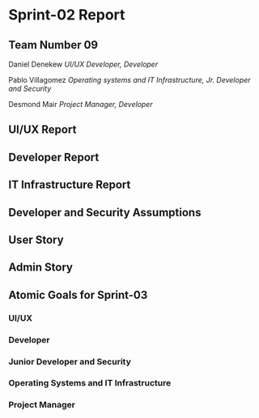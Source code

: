 # Sprint-02 Report

## Team Number 09

Daniel Denekew *UI/UX Developer, Developer*

Pablo Villagomez *Operating systems and IT Infrastructure, Jr. Developer and Security*

Desmond Mair *Project Manager, Developer*


## UI/UX Report



## Developer Report



## IT Infrastructure Report



## Developer and Security Assumptions



## User Story


## Admin Story



## Atomic Goals for Sprint-03

### UI/UX


### Developer


### Junior Developer and Security


### Operating Systems and IT Infrastructure



### Project Manager
